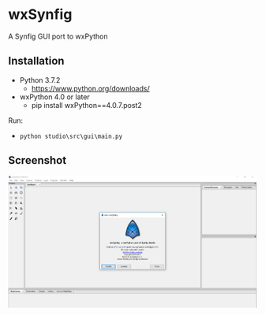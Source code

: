 wxSynfig
====================
A Synfig GUI port to wxPython


Installation
--------------
- Python 3.7.2
   - https://www.python.org/downloads/
- wxPython 4.0 or later
   - pip install wxPython==4.0.7.post2    

Run:
- `python studio\src\gui\main.py`

Screenshot
-----------
![screenshot](screenshot-1.PNG)

